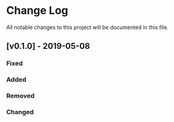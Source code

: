Change Log
==========

All notable changes to this project will be documented in this file.

[v0.1.0] - 2019-05-08
---------------------

### Fixed

### Added

### Removed

### Changed

